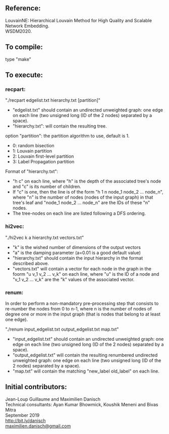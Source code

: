 ## Reference:

LouvainNE: Hierarchical Louvain Method for High Quality and Scalable Network Embedding.  
WSDM2020.

## To compile:

type "make"

## To execute:

### recpart:

"./recpart edgelist.txt hierarchy.txt [partition]"
- "edgelist.txt" should contain an undirected unweighted graph: one edge on each line (two unsigned long (ID of the 2 nodes) separated by a space).
- "hierarchy.txt": will contain the resulting tree.

option "partition": the partition algorithm to use, default is 1.
- 0: random bisection
- 1: Louvain partition  
- 2: Louvain first-level partition  
- 3: Label Propagation partition

Format of "hierarchy.txt":
- "h c" on each line, where "h" is the depth of the associated tree's node and "c" is its number of children.
- If "c" is one, then the line is of the form "h 1 n node_1 node_2 ... node_n", where "n" is the number of nodes (nodes of the input graph) in that tree's leaf and "node_1 node_2 ... node_n" are the IDs of these "n" nodes.
- The tree-nodes on each line are listed following a DFS ordering.

### hi2vec:

"./hi2vec k a hierarchy.txt vectors.txt"
- "k" is the wished number of dimensions of the output vectors
- "a" is the damping parameter (a=0.01 is a good default value)
- "hierarchy.txt" should contain the input hierarchy in the format described above.
- "vectors.txt" will contain a vector for each node in the graph in the foorm "u v_1 v_2 ... v_k" on each line, where "u" is the ID of a node and "v_1 v_2 ... v_k" are the "k" values of the associated vector.

### renum:

In order to perform a non-mandatory pre-processing step that consists to re-number the nodes from 0 to n-1, where n is the number of nodes of degree one or more in the input graph (that is nodes that belong to at least one edge).

"./renum input_edgelist.txt output_edgelist.txt map.txt"
- "input_edgelist.txt" should contain an undirected unweighted graph: one edge on each line (two unsigned long (ID of the 2 nodes) separated by a space).
- "output_edgelist.txt" will contain the resulting renumbered undirected unweighted graph: one edge on each line (two unsigned long (ID of the 2 nodes) separated by a space).
- "map.txt" will contain the matching "new_label old_label" on each line.

## Initial contributors:  

Jean-Loup Guillaume and Maximilien Danisch  
Technical consultants: Ayan Kumar Bhowmick, Koushik Meneni and Bivas Mitra  
September 2019  
http://bit.ly/danisch  
maximilien.danisch@gmail.com
